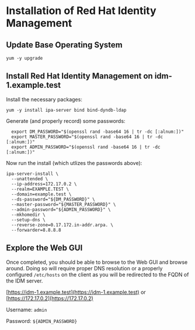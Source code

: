 # Installation of Red Hat Identity Management

## Update Base Operating System
```
yum -y upgrade
```

## Install Red Hat Identity Management on idm-1.example.test
Install the necessary packages:
```
yum -y install ipa-server bind bind-dyndb-ldap
```
Generate (and properly record) some passwords:
```
  export DM_PASSWORD="$(openssl rand -base64 16 | tr -dc [:alnum:])"
  export MASTER_PASSWORD="$(openssl rand -base64 16 | tr -dc [:alnum:])"
  export ADMIN_PASSWORD="$(openssl rand -base64 16 | tr -dc [:alnum:])"
```

Now run the install (which utlizes the passwords above):
```
ipa-server-install \
  --unattended \
  --ip-address=172.17.0.2 \
  --realm=EXAMPLE.TEST \
  --domain=example.test \
  --ds-password="${DM_PASSWORD}" \
  --master-password="${MASTER_PASSWORD}" \
  --admin-password="${ADMIN_PASSWORD}" \
  --mkhomedir \
  --setup-dns \
  --reverse-zone=0.17.172.in-addr.arpa. \
  --forwarder=8.8.8.8
```

## Explore the Web GUI
Once completed, you should be able to browse to the Web GUI and browse around.  Doing
so will require proper DNS resolution or a properly configured ```/etc/hosts``` on the
client as you will be redirected to the FQDN of the IDM server.

[https://idm-1.example.test](https://idm-1.example.test) or [https://172.17.0.2](https://172.17.0.2)

Username: ```admin```

Password: ```${ADMIN_PASSWORD}```
